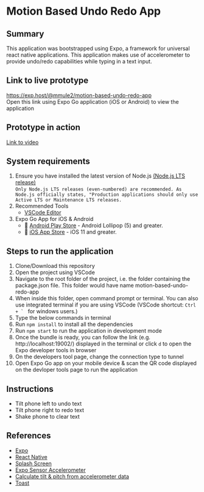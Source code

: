 # Motion Based Undo Redo App

## Summary
This application was bootstrapped using Expo, a framework for universal react native applications.
This application makes use of accelerometer to provide undo/redo capabilities while typing in a text input.

## Link to live prototype
https://exp.host/@mmule2/motion-based-undo-redo-app  
Open this link using Expo Go application (iOS or Android) to view the application

## Prototype in action
[Link to video](output/demo.mp4)

## System requirements
1. Ensure you have installed the latest version of Node.js [(Node.js LTS release)](https://nodejs.org/en/)  
  `Only Node.js LTS releases (even-numbered) are recommended. As Node.js officially states, "Production applications should only use Active LTS or Maintenance LTS releases.`
2. Recommended Tools
    - [VSCode Editor](https://code.visualstudio.com/download)
3. Expo Go App for iOS & Android
    - 🤖 [Android Play Store](https://play.google.com/store/apps/details?id=host.exp.exponent) - Android Lollipop (5) and greater.
    - 🍎 [iOS App Store](https://apps.apple.com/app/expo-go/id982107779) - iOS 11 and greater.

## Steps to run the application
1. Clone/Download this repository
2. Open the project using VSCode
3. Navigate to the root folder of the project, i.e. the folder containing the package.json file. This folder would have name motion-based-undo-redo-app
4. When inside this folder, open command prompt or terminal. You can also use integrated terminal if you are using VSCode (VSCode shortcut: ``Ctrl + ` `` for windows users.)
5. Type the below commands in terminal
6. Run `npm install` to install all the dependencies
7. Run `npm start` to run the application in development mode
8. Once the bundle is ready, you can follow the link (e.g. http://localhost:19002/) displayed in the terminal or click `d` to open the Expo developer tools in browser
9. On the developers tool page, change the connection type to tunnel
10. Open Expo Go app on your mobile device & scan the QR code displayed on the devloper tools page to run the application

## Instructions
- Tilt phone left to undo text
- Tilt phone right to redo text
- Shake phone to clear text

## References
- [Expo](https://docs.expo.dev/)
- [React Native](https://reactnative.dev/docs/getting-started)
- [Splash Screen](https://docs.expo.dev/versions/latest/sdk/splash-screen/)
- [Expo Sensor Accelerometer](https://docs.expo.dev/versions/v44.0.0/sdk/accelerometer/)
- [Calculate tilt & pitch from accelerometer data](https://wiki.dfrobot.com/How_to_Use_a_Three-Axis_Accelerometer_for_Tilt_Sensing)
- [Toast](https://docs.expo.dev/ui-programming/react-native-toast/)
